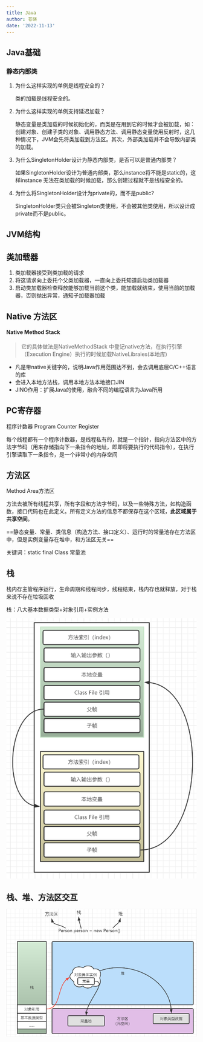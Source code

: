 ```yaml
---
title: Java
author: 苍晓
date: '2022-11-13'
---
```

## Java基础

### 静态内部类

1. 为什么这样实现的单例是线程安全的？

   类的加载是线程安全的。

2. 为什么这样实现的单例支持延迟加载？

   静态变量是类加载的时候初始化的，而类是在用到它的时候才会被加载，如：创建对象、创建子类的对象、调用静态方法、调用静态变量使用反射时，这几种情况下，JVM会先将类加载到方法区。其次，外部类加载并不会导致内部类的加载。

3. 为什么SingletonHolder设计为静态内部类，是否可以是普通内部类？

   如果SingletonHolder设计为普通内部类，那么instance将不能是static的，这样instance	无法在类加载的时候加载，那么创建过程就不是线程安全的。

4. 为什么将SingletonHolder设计为private的，而不是public?

   SingletonHolder类只会被Singleton类使用，不会被其他类使用，所以设计成private而不是public。



## JVM结构
 
 <!-- ![image-JVM內存](./assets/JVM_Memory.png) -->

## 类加载器

1. 类加载器接受到类加载的请求
2. 将这请求向上委托个父类加载器，一直向上委托知道启动类加载器
3. 启动类加载器检查释放能够加载当前这个类，能加载就结束，使用当前的加载器，否则抛出异常，通知子加载器加载

## Native 方法区

#### Native Method Stack

> 它的具体做法是NativeMethodStack 中登记native方法，在执行引擎（Execution Engine）执行的时候加载NativeLibraies(本地库)

- 凡是带native关键字的，说明Java作用范围达不到，会去调用底层C/C++语言的库
- 会进入本地方法栈，调用本地方法本地接口JIN
- JINO作用：扩展Java的使用，融合不同的编程语言为Java所用

## PC寄存器

程序计数器 Program Counter Register

每个线程都有一个程序计数器，是线程私有的，就是一个指针，指向方法区中的方法字节码（用来存储指向下一条指令的地址，即即将要执行的代码指令），在执行引擎读取下一条指令，是一个非常小的内存空间

## 方法区

Method Area方法区

方法去被所有线程共享，所有字段和方法字节码，以及一些特殊方法，如构造函数，接口代码也在此定义。所有定义方法的信息不都保存在这个区域，**此区域属于共享空间**。

==静态变量、常量、类信息（构造方法、接口定义）、运行时的常量池存在方法区中，但是实例变量存在堆中，和方法区无关==

关键词：static final Class 常量池

## 栈

栈内存主管程序运行，生命周期和线程同步，线程结束，栈内存也就释放，对于栈来说不存在垃圾回收

栈：八大基本数据类型+对象引用+实例方法

![image-stack](./assets/stack.png)

## 栈、堆、方法区交互

![image-20220830221316984](./assets/image-20220830221316984.png)





